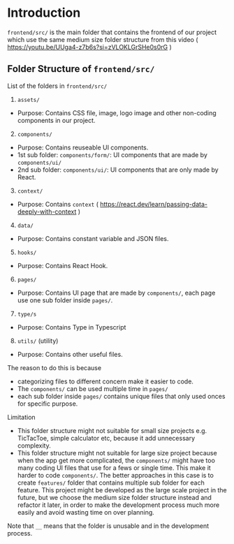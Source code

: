 # Introduction

`frontend/src/` is the main folder that contains the frontend of our project 
which use the same medium size folder structure from this video 
( https://youtu.be/UUga4-z7b6s?si=zVLOKLGrSHe0s0rG )

## Folder Structure of `frontend/src/`

List of the folders in `frontend/src/`
1.	`assets/`
-	Purpose: Contains CSS file, image, logo image and other non-coding components in our project.
2.	`components/`
-	Purpose: Contains reuseable UI components.
-	1st sub folder: `components/form/`: UI components that are made by `components/ui/`
-	2nd sub folder: `components/ui/`: UI components that are only made by React.
3.	`context/`
-	Purpose: Contains `context` ( https://react.dev/learn/passing-data-deeply-with-context )
4.	`data/`
-	Purpose: Contains constant variable and JSON files.
5.	`hooks/`
-	Purpose: Contains React Hook.
6.	`pages/`
-	Purpose: Contains UI page that are made by `components/`, each page use one sub folder inside `pages/`.
7.	`type/s`
-	Purpose: Contains Type in Typescript
8.	`utils/` (utility)
-	Purpose: Contains other useful files. 

The reason to do this is because 
-	categorizing files to different concern make it easier to code.
-	The `components/` can be used multiple time in `pages/` 
-	each sub folder inside `pages/` contains unique files that only used onces for specific purpose.

Limitation
-	This folder structure might not suitable for small size projects e.g. TicTacToe, simple calculator etc, 
	because it add unnecessary complexity.
-	This folder structure might not suitable for large size project because when the app get more 
	complicated, the `components/` might have too many coding UI files that use for a fews or single time.
	This make it harder to code `components/`. The better approaches in this case is to create `features/`
	folder that contains multiple sub folder for each feature.
	This project might be developed as the large scale project in the future, but we choose the medium size
	folder structure instead and refactor it later, in order to make the development process much more easily
	and avoid wasting time on over planning.

Note that `__` means that the folder is unusable and in the development process.
